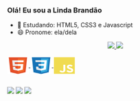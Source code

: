 ### Olá! Eu sou a Linda Brandão

- 🌱 Estudando: HTML5, CSS3 e Javascript
- 😄 Pronome: ela/dela

<div align="center">
  <a href="https://github.com/linda-brandao">
  <img height="180em" src="https://github-readme-stats.vercel.app/api?username=linda-brandao&show_icons=true&theme=dracula&include_all_commits=true&count_private=true"/>
  <img height="180em" src="https://github-readme-stats.vercel.app/api/top-langs/?username=linda-brandao&layout=compact&langs_count=7&theme=dracula"/>
</div>

<div style="display: inline_block"><br>
  <img align="center" alt="Hill-HTML" height="40" width="50" src="https://raw.githubusercontent.com/devicons/devicon/master/icons/html5/html5-original.svg">
  <img align="center" alt="Hill-CSS" height="40" width="50" src="https://raw.githubusercontent.com/devicons/devicon/master/icons/css3/css3-original.svg">
  <img align="center" alt="Hill-Js" height="40" width="50" src="https://raw.githubusercontent.com/devicons/devicon/master/icons/javascript/javascript-plain.svg">
</div>

##

<div> 
  <a href="https://www.instagram.com/linda-brandao/" target="_blank"><img src="https://img.shields.io/badge/-Instagram-%23E4405F?style=for-the-badge&logo=instagram&logoColor=white" target="_blank"></a>
  <a href="mailto:linda.15brandao@gmail.com"><img src="https://img.shields.io/badge/Gmail-D14836?style=for-the-badge&logo=gmail&logoColor=white" target="_blank"></a>
  <a href="https://www.linkedin.com/in/linda-brandao" target="_blank"><img src="https://img.shields.io/badge/-LinkedIn-%230077B5?style=for-the-badge&logo=linkedin&logoColor=white" target="_blank"></a>
</div>
